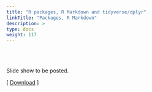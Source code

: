```yaml
---
title: "R packages, R Markdown and tidyverse/dplyr"
linkTitle: "Packages, R Markdown"
description: >
type: docs
weight: 117
---
```


<br></br>

Slide show to be posted.

[ [Download](...) ]




